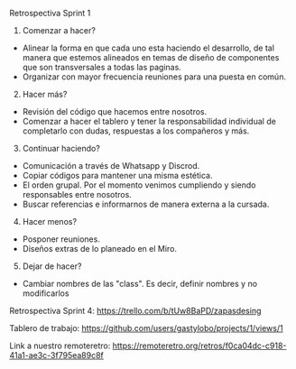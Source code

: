 Retrospectiva Sprint 1

1. Comenzar a hacer?

* Alinear la forma en que cada uno esta haciendo el desarrollo, de tal manera que estemos alineados en temas de diseño de componentes que son transversales a todas las paginas.
* Organizar con mayor frecuencia reuniones para una puesta en común.

2. Hacer más?

* Revisión del código que hacemos entre nosotros.
* Comenzar a hacer el tablero y tener la responsabilidad individual de completarlo con dudas, respuestas a los compañeros y más.


3. Continuar haciendo?

* Comunicación a través de Whatsapp y Discrod.
* Copiar códigos para mantener una misma estética.
* El orden grupal. Por el momento venimos cumpliendo y siendo responsables entre nosotros.
* Buscar referencias e informarnos de manera externa a la cursada.

4. Hacer menos?

* Posponer reuniones.
* Diseños extras de lo planeado en el Miro.

5. Dejar de hacer?

* Cambiar nombres de las "class". Es decir, definir nombres y no modificarlos 


Retrospectiva Sprint 4:
https://trello.com/b/tUw8BaPD/zapasdesing

Tablero de trabajo:
https://github.com/users/gastylobo/projects/1/views/1

Link a nuestro remoteretro:
https://remoteretro.org/retros/f0ca04dc-c918-41a1-ae3c-3f795ea89c8f



